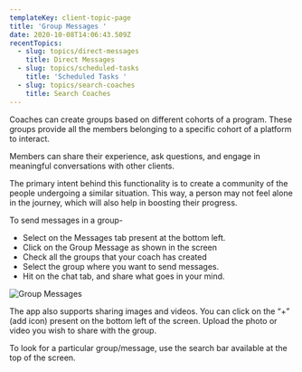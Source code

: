 ```yaml
---
templateKey: client-topic-page
title: 'Group Messages '
date: 2020-10-08T14:06:43.509Z
recentTopics:
  - slug: topics/direct-messages
    title: Direct Messages
  - slug: topics/scheduled-tasks
    title: 'Scheduled Tasks '
  - slug: topics/search-coaches
    title: Search Coaches
---
```

Coaches can create groups based on different cohorts of a program. These groups provide all the members belonging to a specific cohort of a platform to interact.

Members can share their experience, ask questions, and engage in meaningful conversations with other clients. 

The primary intent behind this functionality is to create a community of the people undergoing a similar situation. This way, a person may not feel alone in the journey, which will also help in boosting their progress. 

 To send messages in a group-

* Select on the Messages tab present at the bottom left.
* Click on the Group Message as shown in the screen
* Check all the groups that your coach has created
* Select the group where you want to send messages.
* Hit on the chat tab, and share what goes in your mind.

![Group Messages](/img/group-messages-i.png "Group Messages")

The app also supports sharing images and videos. You can click on the “+” (add icon) present on the bottom left of the screen. Upload the photo or video you wish to share with the group. 

To look for a particular group/message, use the search bar available at the top of the screen.
